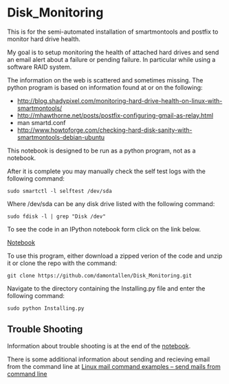 Disk_Monitoring
===============

This is for the semi-automated installation of smartmontools and postfix to monitor hard drive health.

My goal is to setup monitoring the health of attached hard drives and send an email alert about a failure or pending failure.  In particular while using a software RAID system.

The information on the web is scattered and sometimes missing. The python program is based on information found at or on the following:

* http://blog.shadypixel.com/monitoring-hard-drive-health-on-linux-with-smartmontools/
* http://mhawthorne.net/posts/postfix-configuring-gmail-as-relay.html
* man smartd.conf
* http://www.howtoforge.com/checking-hard-disk-sanity-with-smartmontools-debian-ubuntu

This notebook is designed to be run as a python program, not as a notebook.

After it is complete you may manually check the self test logs with the following command:

    sudo smartctl -l selftest /dev/sda

Where /dev/sda can be any disk drive listed with the following command:

    sudo fdisk -l | grep "Disk /dev"

To see the code in an IPython notebook form click on the link below.

[Notebook](http://nbviewer.ipython.org/github/damontallen/Disk_Monitoring/blob/master/Installing.ipynb)

To use this program, either download a zipped verion of the code and unzip it or clone the repo with the command:
    
    git clone https://github.com/damontallen/Disk_Monitoring.git

Navigate to the directory containing the Installing.py file and enter the following command:

    sudo python Installing.py
    
## Trouble Shooting

Information about trouble shooting is at the end of the [notebook](http://nbviewer.ipython.org/github/damontallen/Disk_Monitoring/blob/master/Installing.ipynb).

There is some additional information about sending and recieving email from the 
command line at [Linux mail command examples – send mails from command line](http://www.binarytides.com/linux-mail-command-examples/)
